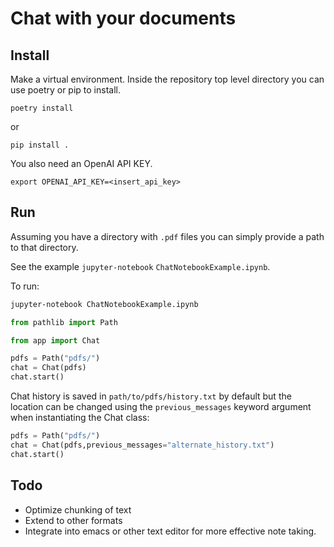 # Chat with your documents

## Install

Make a virtual environment. Inside the repository top level directory you can use poetry or pip to install.

`poetry install`

or 

`pip install .`

You also need an OpenAI API KEY.

`export OPENAI_API_KEY=<insert_api_key>`

## Run

Assuming you have a directory with `.pdf` files you can simply provide a path to that directory.


See the example `jupyter-notebook` `ChatNotebookExample.ipynb`.

To run:

```bash
jupyter-notebook ChatNotebookExample.ipynb
```

```python
from pathlib import Path

from app import Chat

pdfs = Path("pdfs/")
chat = Chat(pdfs)
chat.start()
```

Chat history is saved in `path/to/pdfs/history.txt` by default but the location can be changed using the `previous_messages` keyword argument when instantiating the Chat class:

```python
pdfs = Path("pdfs/")
chat = Chat(pdfs,previous_messages="alternate_history.txt")
chat.start()
```



## Todo
- Optimize chunking of text
- Extend to other formats
- Integrate into emacs or other text editor for more effective note taking.

